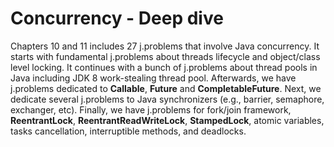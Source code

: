 # Concurrency - Deep dive
Chapters 10 and 11 includes 27 j.problems that involve Java concurrency. It starts with fundamental j.problems about threads lifecycle and object/class
 level locking. It continues with a bunch of j.problems about thread pools in Java including JDK 8 work-stealing thread pool. Afterwards, we
 have j.problems dedicated to **Callable**, **Future** and **CompletableFuture**. Next, we dedicate several j.problems to Java synchronizers (e.g., barrier,
 semaphore, exchanger, etc). Finally, we have j.problems for fork/join framework, **ReentrantLock**, **ReentrantReadWriteLock**, **StampedLock**, atomic
 variables, tasks cancellation, interruptible methods, and deadlocks. 
